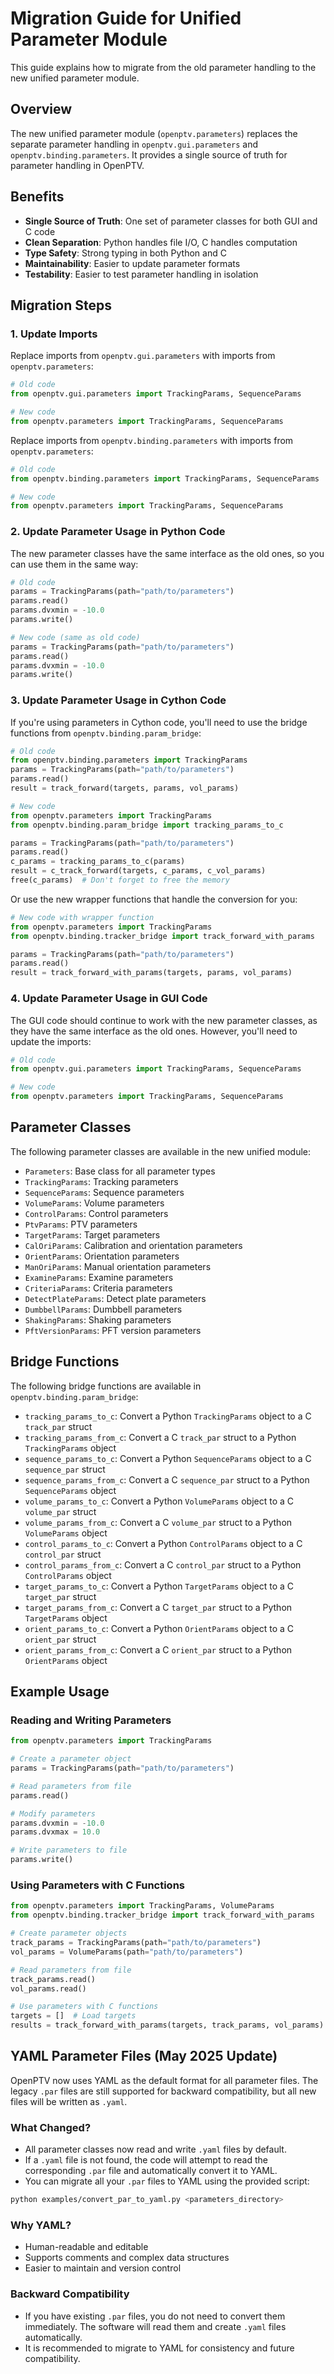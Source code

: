 # Migration Guide for Unified Parameter Module

This guide explains how to migrate from the old parameter handling to the new unified parameter module.

## Overview

The new unified parameter module (`openptv.parameters`) replaces the separate parameter handling in `openptv.gui.parameters` and `openptv.binding.parameters`. It provides a single source of truth for parameter handling in OpenPTV.

## Benefits

- **Single Source of Truth**: One set of parameter classes for both GUI and C code
- **Clean Separation**: Python handles file I/O, C handles computation
- **Type Safety**: Strong typing in both Python and C
- **Maintainability**: Easier to update parameter formats
- **Testability**: Easier to test parameter handling in isolation

## Migration Steps

### 1. Update Imports

Replace imports from `openptv.gui.parameters` with imports from `openptv.parameters`:

```python
# Old code
from openptv.gui.parameters import TrackingParams, SequenceParams

# New code
from openptv.parameters import TrackingParams, SequenceParams
```

Replace imports from `openptv.binding.parameters` with imports from `openptv.parameters`:

```python
# Old code
from openptv.binding.parameters import TrackingParams, SequenceParams

# New code
from openptv.parameters import TrackingParams, SequenceParams
```

### 2. Update Parameter Usage in Python Code

The new parameter classes have the same interface as the old ones, so you can use them in the same way:

```python
# Old code
params = TrackingParams(path="path/to/parameters")
params.read()
params.dvxmin = -10.0
params.write()

# New code (same as old code)
params = TrackingParams(path="path/to/parameters")
params.read()
params.dvxmin = -10.0
params.write()
```

### 3. Update Parameter Usage in Cython Code

If you're using parameters in Cython code, you'll need to use the bridge functions from `openptv.binding.param_bridge`:

```python
# Old code
from openptv.binding.parameters import TrackingParams
params = TrackingParams(path="path/to/parameters")
params.read()
result = track_forward(targets, params, vol_params)

# New code
from openptv.parameters import TrackingParams
from openptv.binding.param_bridge import tracking_params_to_c

params = TrackingParams(path="path/to/parameters")
params.read()
c_params = tracking_params_to_c(params)
result = c_track_forward(targets, c_params, c_vol_params)
free(c_params)  # Don't forget to free the memory
```

Or use the new wrapper functions that handle the conversion for you:

```python
# New code with wrapper function
from openptv.parameters import TrackingParams
from openptv.binding.tracker_bridge import track_forward_with_params

params = TrackingParams(path="path/to/parameters")
params.read()
result = track_forward_with_params(targets, params, vol_params)
```

### 4. Update Parameter Usage in GUI Code

The GUI code should continue to work with the new parameter classes, as they have the same interface as the old ones. However, you'll need to update the imports:

```python
# Old code
from openptv.gui.parameters import TrackingParams, SequenceParams

# New code
from openptv.parameters import TrackingParams, SequenceParams
```

## Parameter Classes

The following parameter classes are available in the new unified module:

- `Parameters`: Base class for all parameter types
- `TrackingParams`: Tracking parameters
- `SequenceParams`: Sequence parameters
- `VolumeParams`: Volume parameters
- `ControlParams`: Control parameters
- `PtvParams`: PTV parameters
- `TargetParams`: Target parameters
- `CalOriParams`: Calibration and orientation parameters
- `OrientParams`: Orientation parameters
- `ManOriParams`: Manual orientation parameters
- `ExamineParams`: Examine parameters
- `CriteriaParams`: Criteria parameters
- `DetectPlateParams`: Detect plate parameters
- `DumbbellParams`: Dumbbell parameters
- `ShakingParams`: Shaking parameters
- `PftVersionParams`: PFT version parameters

## Bridge Functions

The following bridge functions are available in `openptv.binding.param_bridge`:

- `tracking_params_to_c`: Convert a Python `TrackingParams` object to a C `track_par` struct
- `tracking_params_from_c`: Convert a C `track_par` struct to a Python `TrackingParams` object
- `sequence_params_to_c`: Convert a Python `SequenceParams` object to a C `sequence_par` struct
- `sequence_params_from_c`: Convert a C `sequence_par` struct to a Python `SequenceParams` object
- `volume_params_to_c`: Convert a Python `VolumeParams` object to a C `volume_par` struct
- `volume_params_from_c`: Convert a C `volume_par` struct to a Python `VolumeParams` object
- `control_params_to_c`: Convert a Python `ControlParams` object to a C `control_par` struct
- `control_params_from_c`: Convert a C `control_par` struct to a Python `ControlParams` object
- `target_params_to_c`: Convert a Python `TargetParams` object to a C `target_par` struct
- `target_params_from_c`: Convert a C `target_par` struct to a Python `TargetParams` object
- `orient_params_to_c`: Convert a Python `OrientParams` object to a C `orient_par` struct
- `orient_params_from_c`: Convert a C `orient_par` struct to a Python `OrientParams` object

## Example Usage

### Reading and Writing Parameters

```python
from openptv.parameters import TrackingParams

# Create a parameter object
params = TrackingParams(path="path/to/parameters")

# Read parameters from file
params.read()

# Modify parameters
params.dvxmin = -10.0
params.dvxmax = 10.0

# Write parameters to file
params.write()
```

### Using Parameters with C Functions

```python
from openptv.parameters import TrackingParams, VolumeParams
from openptv.binding.tracker_bridge import track_forward_with_params

# Create parameter objects
track_params = TrackingParams(path="path/to/parameters")
vol_params = VolumeParams(path="path/to/parameters")

# Read parameters from file
track_params.read()
vol_params.read()

# Use parameters with C functions
targets = []  # Load targets
results = track_forward_with_params(targets, track_params, vol_params)
```

## YAML Parameter Files (May 2025 Update)

OpenPTV now uses YAML as the default format for all parameter files. The legacy `.par` files are still supported for backward compatibility, but all new files will be written as `.yaml`.

### What Changed?
- All parameter classes now read and write `.yaml` files by default.
- If a `.yaml` file is not found, the code will attempt to read the corresponding `.par` file and automatically convert it to YAML.
- You can migrate all your `.par` files to YAML using the provided script:

```bash
python examples/convert_par_to_yaml.py <parameters_directory>
```

### Why YAML?
- Human-readable and editable
- Supports comments and complex data structures
- Easier to maintain and version control

### Backward Compatibility
- If you have existing `.par` files, you do not need to convert them immediately. The software will read them and create `.yaml` files automatically.
- It is recommended to migrate to YAML for consistency and future compatibility.
